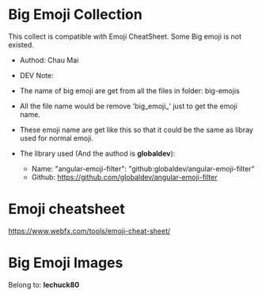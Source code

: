 # Big Emoji Collection

This collect is compatible with Emoji CheatSheet. Some Big emoji is not existed.

* Authod: Chau Mai
* DEV Note:
* The name of big emoji are get from all the files in folder: big-emojis
* All the file name would be remove 'big_emoji_' just to get the emoji name.
* These emoji name are get like this so that it could be the same as libray used for normal emoji.

* The library used (And the authod is **globaldev**):
  * Name:  "angular-emoji-filter": "github:globaldev/angular-emoji-filter"
  * Github:    https://github.com/globaldev/angular-emoji-filter


# Emoji cheatsheet
https://www.webfx.com/tools/emoji-cheat-sheet/


# Big Emoji Images
Belong to: **lechuck80**
